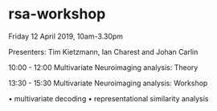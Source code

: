 # rsa-workshop

Friday 12 April 2019, 10am-3.30pm

Presenters: Tim Kietzmann, Ian Charest and Johan Carlin

10:00 - 12:00 Multivariate Neuroimaging analysis: Theory

13:30 - 15:30 Multivariate Neuroimaging analysis: Workshop

•             multivariate decoding
•             representational similarity analysis  

